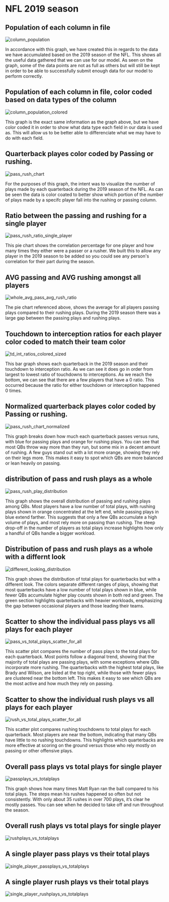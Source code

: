 # NFL 2019 season

## Population of each column in file
![column_population](https://github.com/user-attachments/assets/101d2198-5f27-4074-8219-e7b3a984de4a)

In accordance with this graph, we have created this in regards to the data we have accumulated based on the 2019 season of the NFL. This shows all the useful data gathered that we can use for our model. As seen on the graph, some of the data points are not as full as others but will still be kept in order to be able to successfully submit enough data for our model to perform correctly.

## Population of each column in file, color coded based on data types of the column
![column_population_colored](https://github.com/user-attachments/assets/aa140e05-f649-4182-9976-200f2d5c05d6)

This graph is the exact same information as the graph above, but we have color coded it in order to show what data type each field in our data is used as. This will allow us to be better able to differenciate what we may have to do with each field. 

## Quarterback playes color coded by Passing or rushing. 
![pass_rush_chart](https://github.com/user-attachments/assets/c9098fa0-be17-44ba-a1bb-fec0f12a91e2)

For the purposes of this graph, the intent was to visualize the number of plays made by each quarterback during the 2019 season of the NFL.
As can be seen the data is color coated to better show which portion of the number of plays made by a specifc player fall into the rushing or passing column.


## Ratio between the passing and rushing for a single player
![pass_rush_ratio_single_player](https://github.com/user-attachments/assets/3a184989-3dbc-4bcb-9cb9-2881171b2633)

This pie chart shows the correlation percentage for one player and how many times they either were a passer or a rusher. We built this to allow any player in the 2019 season to be added so you could see any person's correlation for their part during the season. 

## AVG passing and AVG rushing amongst all players
![whole_avg_pass_avg_rush_ratio](https://github.com/user-attachments/assets/58d8c5cf-890f-41a1-9c34-14224e05ec03)

The pie chart referenced above, shows the average for all players passing plays compared to their rushing plays. During the 2019 season there was a large gap between the passing plays and rushing plays. 

## Touchdown to interception ratios for each player color coded to match their team color
![td_int_ratios_colored_sized](https://github.com/user-attachments/assets/dfdeba6b-cd0f-48ed-a9bb-e32eaf208b2a)

This bar graph shows each quarterback in the 2019 season and their touchdown to interception ratio. As we can see it does go in order from largest to lowest ratio of touchdowns to interceptions. As we reach the bottom, we can see that there are a few players that have a 0 ratio. This occurred because the ratio for either touchdown or interception happened 0 times. 


## Normalized quarterback playes color coded by Passing or rushing. 
![pass_rush_chart_normalized](https://github.com/user-attachments/assets/3d7cae67-c044-411c-8cfe-7219e7b06f1f)

This graph breaks down how much each quarterback passes versus runs, with blue for passing plays and orange for rushing plays. You can see that most QBs throw way more than they run, but some mix in a decent amount of rushing. A few guys stand out with a lot more orange, showing they rely on their legs more. This makes it easy to spot which QBs are more balanced or lean heavily on passing.

## distribution of pass and rush plays as a whole
![pass_rush_play_distribution](https://github.com/user-attachments/assets/d1f764e1-e092-424c-b14e-1a36c0b1ebe6)

This graph shows the overall distribution of passing and rushing plays among QBs. Most players have a low number of total plays, with rushing plays shown in orange concentrated at the left end, while passing plays in blue extend farther. This suggests that only a few QBs accumulate a high volume of plays, and most rely more on passing than rushing. The steep drop-off in the number of players as total plays increase highlights how only a handful of QBs handle a bigger workload.

## Distribution of pass and rush plays as a whole with a differnt look
![different_looking_distribution](https://github.com/user-attachments/assets/01a701f7-f8ec-4588-b710-1972a1d19a85)

This graph shows the distribution of total plays for quarterbacks but with a different look. The colors separate different ranges of plays, showing that most quarterbacks have a low number of total plays shown in blue, while fewer QBs accumulate higher play counts shown in both red and green. The green section highlights quarterbacks with heavier workloads, emphasizing the gap between occasional players and those leading their teams.

## Scatter to show the individual pass plays vs all plays for each player
![pass_vs_total_plays_scatter_for_all](https://github.com/user-attachments/assets/c740c2bb-f195-4fe6-b120-cac6db93032f)

This scatter plot compares the number of pass plays to the total plays for each quarterback. Most points follow a diagonal trend, showing that the majority of total plays are passing plays, with some exceptions where QBs incorporate more rushing. The quarterbacks with the highest total plays, like Brady and Wilson, are listed at the top right, while those with fewer plays are clustered near the bottom left. This makes it easy to see which QBs are the most active and how much they rely on passing.

## Scatter to show the individual rush plays vs all plays for each player
![rush_vs_total_plays_scatter_for_all](https://github.com/user-attachments/assets/e0f38663-86a6-46a4-8796-2fc787769b08)

This scatter plot compares rushing touchdowns to total plays for each quarterback. Most players are near the bottom, indicating that many QBs have little to no rushing touchdowns. This highlights which quarterbacks are more effective at scoring on the ground versus those who rely mostly on passing or other offensive plays.

## Overall pass plays vs total plays for single player
![passplays_vs_totalplays](https://github.com/user-attachments/assets/f7c64824-5aed-439d-86c5-280b12cc8062)

This graph shows how many times Matt Ryan ran the ball compared to his total plays. The steps mean his rushes happened so often but not consistently. With only about 35 rushes in over 700 plays, it’s clear he mostly passes. You can see when he decided to take off and run throughout the season.

## Overall rush plays vs total plays for single player
![rushplays_vs_totalplays](https://github.com/user-attachments/assets/6a031520-2c1f-4494-adf8-36aedc5e23bb)

## A single player pass plays vs their total plays
![single_player_passplays_vs_totalplays](https://github.com/user-attachments/assets/2ded17ab-e741-4305-94ba-0e60834c8b75)

## A single player rush plays vs their total plays
![single_player_rushplays_vs_totalplays](https://github.com/user-attachments/assets/ecdcfde4-feca-44e4-a3e4-c6fcc8650829)

